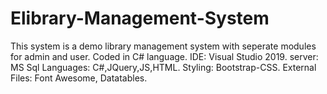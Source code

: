 # Elibrary-Management-System

This system is a demo library management system with seperate modules for admin and user. Coded in C# language.
IDE: Visual Studio 2019.
server: MS Sql
Languages: C#,JQuery,JS,HTML.
Styling: Bootstrap-CSS.
External Files: Font Awesome, Datatables.
